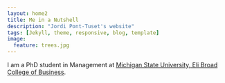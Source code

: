 ```yaml
---
layout: home2
title: Me in a Nutshell
description: "Jordi Pont-Tuset's website"
tags: [Jekyll, theme, responsive, blog, template]
image:
  feature: trees.jpg
---
```


I am a PhD student in Management at <a href="https://broad.msu.edu/" target="_blank">Michigan State University, Eli Broad College of Business</a>.

